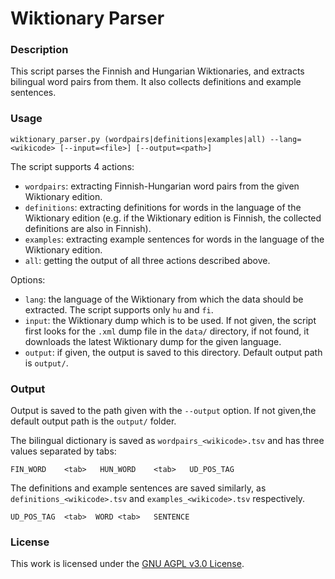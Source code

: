 # Wiktionary Parser

### Description

This script parses the Finnish and Hungarian Wiktionaries, and extracts bilingual word pairs from them. It also collects definitions and example sentences.


### Usage

```
wiktionary_parser.py (wordpairs|definitions|examples|all) --lang=<wikicode> [--input=<file>] [--output=<path>]
```

The script supports 4 actions:
- `wordpairs`: extracting Finnish-Hungarian word pairs from the given Wiktionary edition.
- `definitions`: extracting definitions for words in the language of the Wiktionary edition (e.g. if the Wiktionary edition is Finnish, the collected definitions are also in Finnish). 
- `examples`: extracting example sentences for words in the language of the Wiktionary edition.
- `all`: getting the output of all three actions described above.

Options:
- `lang`: the language of the Wiktionary from which the data should be extracted. The script supports only `hu` and `fi`.
- `input`: the Wiktionary dump which is to be used. If not given, the script first looks for the `.xml` dump file in the `data/` directory, if not found, it downloads the latest Wiktionary dump for the given language.
- `output`: if given, the output is saved to this directory. Default output path is `output/`.

### Output 

Output is saved to the path given with the `--output` option. If not given,the default output path is the `output/` folder.

The bilingual dictionary is saved as `wordpairs_<wikicode>.tsv` and has three values separated by tabs:

```
FIN_WORD    <tab>   HUN_WORD    <tab>   UD_POS_TAG
```

The definitions and example sentences are saved similarly, as `definitions_<wikicode>.tsv` and `examples_<wikicode>.tsv` respectively.

```
UD_POS_TAG  <tab>  WORD <tab>   SENTENCE 
```


### License

This work is licensed under the <a href="LICENSE">GNU AGPL v3.0 License</a>.
